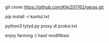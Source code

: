 git clone https://github.com/Kiki201762/geras.git

pip install -r kuntul.txt

python3 tytyd.py proxy di proksi.txt

enjoy farming :)
hasil modifikasi
